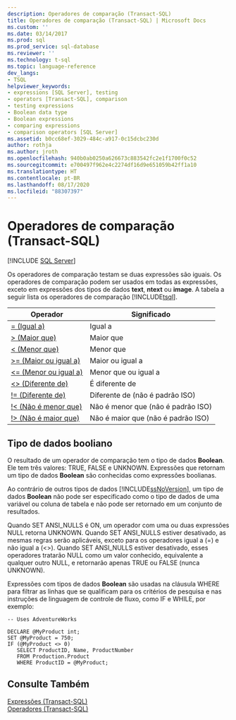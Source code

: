 ```yaml
---
description: Operadores de comparação (Transact-SQL)
title: Operadores de comparação (Transact-SQL) | Microsoft Docs
ms.custom: ''
ms.date: 03/14/2017
ms.prod: sql
ms.prod_service: sql-database
ms.reviewer: ''
ms.technology: t-sql
ms.topic: language-reference
dev_langs:
- TSQL
helpviewer_keywords:
- expressions [SQL Server], testing
- operators [Transact-SQL], comparison
- testing expressions
- Boolean data type
- Boolean expressions
- comparing expressions
- comparison operators [SQL Server]
ms.assetid: b0cc68ef-3029-484c-a917-0c15dcbc230d
author: rothja
ms.author: jroth
ms.openlocfilehash: 940b0ab0250a626673c883542fc2e1f1700f0c52
ms.sourcegitcommit: e700497f962e4c2274df16d9e651059b42ff1a10
ms.translationtype: HT
ms.contentlocale: pt-BR
ms.lasthandoff: 08/17/2020
ms.locfileid: "88307397"
---
```

# <a name="comparison-operators-transact-sql"></a>Operadores de comparação (Transact-SQL)
[!INCLUDE [SQL Server](../../includes/applies-to-version/sqlserver.md)]

  Os operadores de comparação testam se duas expressões são iguais. Os operadores de comparação podem ser usados em todas as expressões, exceto em expressões dos tipos de dados **text**, **ntext** ou **image**. A tabela a seguir lista os operadores de comparação [!INCLUDE[tsql](../../includes/tsql-md.md)].  
  
|Operador|Significado|  
|--------------|-------------|  
|[= (Igual a)](../../t-sql/language-elements/equals-transact-sql.md)|Igual a|  
|[> (Maior que)](../../t-sql/language-elements/greater-than-transact-sql.md)|Maior que|  
|[< (Menor que)](../../t-sql/language-elements/less-than-transact-sql.md)|Menor que|  
|[>= (Maior ou igual a)](../../t-sql/language-elements/greater-than-or-equal-to-transact-sql.md)|Maior ou igual a|  
|[<= (Menor ou igual a)](../../t-sql/language-elements/less-than-or-equal-to-transact-sql.md)|Menor que ou igual a|  
|[<> (Diferente de)](../../t-sql/language-elements/not-equal-to-transact-sql-traditional.md)|É diferente de|  
|[!= (Diferente de)](../../t-sql/language-elements/not-equal-to-transact-sql-exclamation.md)|Diferente de (não é padrão ISO)|  
|[\!< (Não é menor que)](../../t-sql/language-elements/not-less-than-transact-sql.md)|Não é menor que (não é padrão ISO)|  
|[\!> (Não é maior que)](../../t-sql/language-elements/not-greater-than-transact-sql.md)|Não é maior que (não é padrão ISO)|  
  
## <a name="boolean-data-type"></a>Tipo de dados booliano  
 O resultado de um operador de comparação tem o tipo de dados **Boolean**. Ele tem três valores: TRUE, FALSE e UNKNOWN. Expressões que retornam um tipo de dados **Boolean** são conhecidas como expressões boolianas.  
  
 Ao contrário de outros tipos de dados [!INCLUDE[ssNoVersion](../../includes/ssnoversion-md.md)], um tipo de dados **Boolean** não pode ser especificado como o tipo de dados de uma variável ou coluna de tabela e não pode ser retornado em um conjunto de resultados.  
  
 Quando SET ANSI_NULLS é ON, um operador com uma ou duas expressões NULL retorna UNKNOWN. Quando SET ANSI_NULLS estiver desativado, as mesmas regras serão aplicáveis, exceto para os operadores igual a (=) e não igual a (<>). Quando SET ANSI_NULLS estiver desativado, esses operadores tratarão NULL como um valor conhecido, equivalente a qualquer outro NULL, e retornarão apenas TRUE ou FALSE (nunca UNKNOWN).  
  
 Expressões com tipos de dados **Boolean** são usadas na cláusula WHERE para filtrar as linhas que se qualificam para os critérios de pesquisa e nas instruções de linguagem de controle de fluxo, como IF e WHILE, por exemplo:  
  
```  
-- Uses AdventureWorks  
  
DECLARE @MyProduct int;  
SET @MyProduct = 750;  
IF (@MyProduct <> 0)  
   SELECT ProductID, Name, ProductNumber  
   FROM Production.Product  
   WHERE ProductID = @MyProduct;  
```  
  
## <a name="see-also"></a>Consulte Também  
 [Expressões &#40;Transact-SQL&#41;](../../t-sql/language-elements/expressions-transact-sql.md)  
 [Operadores &#40;Transact-SQL&#41;](../../t-sql/language-elements/operators-transact-sql.md)  
  
  
